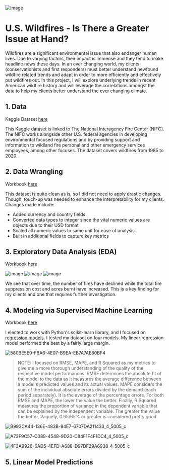 ![image](https://github.com/jackpaddock/Springboard-Data-Science-Boot-Camp/assets/129892021/129c58e6-8d15-4d8c-becd-0e5531ea278a)

# U.S. Wildfires - Is There a Greater Issue at Hand?

Wildfires are a significant environmental issue that also endanger human lives. Due to varying factors, their impact is immense and they tend to make headline news these days. In an ever changing world, my clients (conservationists and first responders) must better understand newfound wildfire related trends and adapt in order to more efficiently and effectively put wildfires out. In this project, I will explore underlying trends in recent American wildfire history and will leverage the correlations amongst the data to help my clients better understand the ever changing climate.

## 1. Data

Kaggle Dataset [here](https://www.kaggle.com/datasets/kkhandekar/total-wildfires-acres-affected-1983-2020?resource=download)

This Kaggle dataset is linked to The National Interagency Fire Center (NIFC). The NIFC works alongside other U.S. federal agencies in developing environmental focused regulations and by providing support and information to wildland fire personal and other emergency services employees, among other focuses. The dataset covers wildfires from 1985 to 2020.

## 2. Data Wrangling

Workbook [here](https://github.com/jackpaddock/Springboard-Data-Science-Boot-Camp/blob/master/Capstone%202%20Project/Capstone%202%20-%20Data%20Wrangling%20.ipynb)

This dataset is quite clean as is, so I did not need to apply drastic changes. Though, touch-up was needed to enhance the interpretability for my clients. Changes made include:

- Added currency and country fields
- Converted data types to integer since the vital numeric values are objects due to their USD format
- Scaled all numeric values to same unit for ease of analysis
- Built in additional fields to capture key metrics

## 3. Exploratory Data Analysis (EDA)

Workbook [here](https://github.com/jackpaddock/Springboard-Data-Science-Boot-Camp/blob/master/Capstone%202%20Project/Capstone%202%20-%20Exploratory%20Data%20Analysis%20(EDA).ipynb)

![image](https://github.com/jackpaddock/Springboard-Data-Science-Boot-Camp/assets/129892021/6f823fee-1dee-4efe-9de4-a58e3d1b7199)
![image](https://github.com/jackpaddock/Springboard-Data-Science-Boot-Camp/assets/129892021/b3d17552-bfc7-4ed8-ae47-e99260715287)
![image](https://github.com/jackpaddock/Springboard-Data-Science-Boot-Camp/assets/129892021/92c0cdba-913f-4af4-bca7-52f9a00eb0c9)

We see that over time, the number of fires have declined while the total fire suppression cost and acres burnt have increased. This is a key finding for my clients and one that requires further investigation.

## 4. Modeling via Supervised Machine Learning

Workbook [here](https://github.com/jackpaddock/Springboard-Data-Science-Boot-Camp/blob/master/Capstone%202%20Project/Capstone%202%20-%20Modeling.ipynb)

I elected to work with Python's scikit-learn library, and I focused on [regression models](https://scikit-learn.org/stable/supervised_learning.html#supervised-learning). I tested my dataset on four models. My linear regression model performed the best by a fairly large margin. 

![580BE5E9-F8A6-4E07-B9EA-EB7A7AE80BF4](https://github.com/jackpaddock/Springboard-Data-Science-Boot-Camp/assets/129892021/20c9519e-d927-4ae8-ae76-2fbd222d5802)

> NOTE: I focused on RMSE, MAPE, and R Squared as my metrics to give me a more thorough understanding of the quality of the respective model performances. RMSE determines the absolute fit of the model to the data as it measures the average difference between a model's predicted values and its actual values. MAPE considers the sum of the individual absolute errors divided by the demand (each period separately). It is the average of the percentage errors. For both RMSE and MAPE, the lower the value the better. Finally, R Squared measures the proportion of variance in the dependent variable that can be explained by the independent variable. The greater the value the better. Vaguely, 0.65/65% or greater is considered pretty good.

![B993CA44-136E-483B-94E7-6707DA211433_4_5005_c](https://github.com/jackpaddock/Springboard-Data-Science-Boot-Camp/assets/129892021/9fc195c5-72ef-459d-9e33-f5c511785cb2)

![A73F9C57-C089-4548-9D20-C84F1F4F1DC4_4_5005_c](https://github.com/jackpaddock/Springboard-Data-Science-Boot-Camp/assets/129892021/8bd65bea-e6bf-46d4-b5cb-23e8b519081c)

![4F3A9926-6AD5-4EFD-A688-D97DF29A6938_4_5005_c](https://github.com/jackpaddock/Springboard-Data-Science-Boot-Camp/assets/129892021/45759175-e1b1-4e55-8b3b-2b2dfe640120)

## 5. Linear Model Predictions


